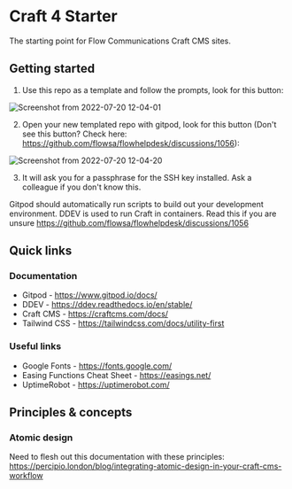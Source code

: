 # Craft 4 Starter

The starting point for Flow Communications Craft CMS sites.

## Getting started

1. Use this repo as a template and follow the prompts, look for this button:

![Screenshot from 2022-07-20 12-04-01](https://user-images.githubusercontent.com/78844631/179956049-3438ecc3-a7a7-4f27-8c8f-f1f6207e50a8.png)

2. Open your new templated repo with gitpod, look for this button (Don't see this button? Check here: https://github.com/flowsa/flowhelpdesk/discussions/1056):

![Screenshot from 2022-07-20 12-04-20](https://user-images.githubusercontent.com/78844631/179956442-f4a49404-abd2-4b4e-9a1d-7042fa5fc5b3.png)

3. It will ask you for a passphrase for the SSH key installed. Ask a colleague if you don't know this.

Gitpod should automatically run scripts to build out your development environment. DDEV is used to run Craft in containers. Read this if you are unsure https://github.com/flowsa/flowhelpdesk/discussions/1056

## Quick links

### Documentation

- Gitpod - https://www.gitpod.io/docs/
- DDEV - https://ddev.readthedocs.io/en/stable/
- Craft CMS - https://craftcms.com/docs/
- Tailwind CSS - https://tailwindcss.com/docs/utility-first

### Useful links

- Google Fonts - https://fonts.google.com/
- Easing Functions Cheat Sheet - https://easings.net/
- UptimeRobot - https://uptimerobot.com/

## Principles & concepts

### Atomic design

Need to flesh out this documentation with these principles: https://percipio.london/blog/integrating-atomic-design-in-your-craft-cms-workflow
